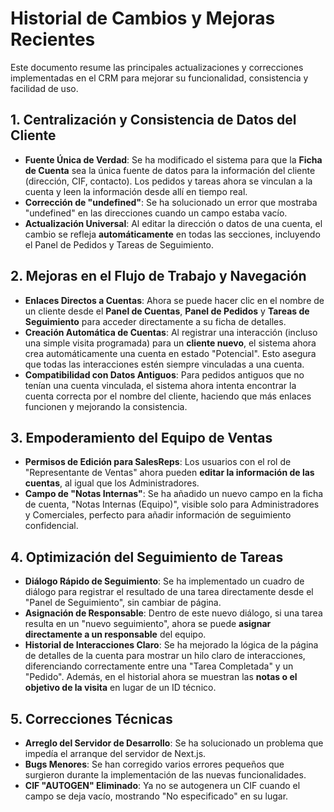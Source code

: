 # Historial de Cambios y Mejoras Recientes

Este documento resume las principales actualizaciones y correcciones implementadas en el CRM para mejorar su funcionalidad, consistencia y facilidad de uso.

## 1. Centralización y Consistencia de Datos del Cliente
- **Fuente Única de Verdad**: Se ha modificado el sistema para que la **Ficha de Cuenta** sea la única fuente de datos para la información del cliente (dirección, CIF, contacto). Los pedidos y tareas ahora se vinculan a la cuenta y leen la información desde allí en tiempo real.
- **Corrección de "undefined"**: Se ha solucionado un error que mostraba "undefined" en las direcciones cuando un campo estaba vacío.
- **Actualización Universal**: Al editar la dirección o datos de una cuenta, el cambio se refleja **automáticamente** en todas las secciones, incluyendo el Panel de Pedidos y Tareas de Seguimiento.

## 2. Mejoras en el Flujo de Trabajo y Navegación
- **Enlaces Directos a Cuentas**: Ahora se puede hacer clic en el nombre de un cliente desde el **Panel de Cuentas**, **Panel de Pedidos** y **Tareas de Seguimiento** para acceder directamente a su ficha de detalles.
- **Creación Automática de Cuentas**: Al registrar una interacción (incluso una simple visita programada) para un **cliente nuevo**, el sistema ahora crea automáticamente una cuenta en estado "Potencial". Esto asegura que todas las interacciones estén siempre vinculadas a una cuenta.
- **Compatibilidad con Datos Antiguos**: Para pedidos antiguos que no tenían una cuenta vinculada, el sistema ahora intenta encontrar la cuenta correcta por el nombre del cliente, haciendo que más enlaces funcionen y mejorando la consistencia.

## 3. Empoderamiento del Equipo de Ventas
- **Permisos de Edición para SalesReps**: Los usuarios con el rol de "Representante de Ventas" ahora pueden **editar la información de las cuentas**, al igual que los Administradores.
- **Campo de "Notas Internas"**: Se ha añadido un nuevo campo en la ficha de cuenta, "Notas Internas (Equipo)", visible solo para Administradores y Comerciales, perfecto para añadir información de seguimiento confidencial.

## 4. Optimización del Seguimiento de Tareas
- **Diálogo Rápido de Seguimiento**: Se ha implementado un cuadro de diálogo para registrar el resultado de una tarea directamente desde el "Panel de Seguimiento", sin cambiar de página.
- **Asignación de Responsable**: Dentro de este nuevo diálogo, si una tarea resulta en un "nuevo seguimiento", ahora se puede **asignar directamente a un responsable** del equipo.
- **Historial de Interacciones Claro**: Se ha mejorado la lógica de la página de detalles de la cuenta para mostrar un hilo claro de interacciones, diferenciando correctamente entre una "Tarea Completada" y un "Pedido". Además, en el historial ahora se muestran las **notas o el objetivo de la visita** en lugar de un ID técnico.

## 5. Correcciones Técnicas
- **Arreglo del Servidor de Desarrollo**: Se ha solucionado un problema que impedía el arranque del servidor de Next.js.
- **Bugs Menores**: Se han corregido varios errores pequeños que surgieron durante la implementación de las nuevas funcionalidades.
- **CIF "AUTOGEN" Eliminado**: Ya no se autogenera un CIF cuando el campo se deja vacío, mostrando "No especificado" en su lugar.
